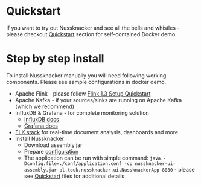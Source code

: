 # Quickstart

If you want to try out Nussknacker and see all the bells and whistles - please checkout [Quickstart](Quickstart.md) section 
for self-contained Docker demo.

# Step by step install

To install Nussknacker manually you will need following working components. Please see sample configurations in docker demo.

* Apache Flink - please follow [Flink 1.3 Setup Quickstart](https://ci.apache.org/projects/flink/flink-docs-release-1.3/quickstart/setup_quickstart.html)
* Apache Kafka - if your sources/sinks are running on Apache Kafka (which we recommend)
* InfluxDB & Grafana - for complete monitoring solution 
  * [InfluxDB docs](https://docs.influxdata.com/influxdb/)
  * [Grafana docs](https://grafana.com/)
* [ELK stack](https://www.elastic.co/) for real-time document analysis, dashboards and more    
* Install Nussknacker
  * Download assembly jar
  * Prepare [configuration](Configuration.md)
  * The application can be run with simple command:
  ```java -Dconfig.file=./conf/application.conf -cp nussknacker-ui-assembly.jar pl.touk.nussknacker.ui.NussknackerApp 8080``` - please see [Quickstart](Quickstart.md) files for additional details

